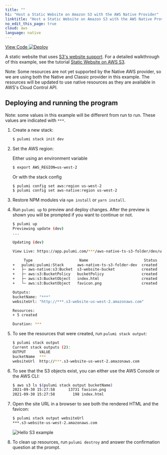 ```yaml
---
title: ""
h1: "Host a Static Website on Amazon S3 with the AWS Native Provider"
linktitle: "Host a Static Website on Amazon S3 with the AWS Native Provider"
no_edit_this_page: true
cloud: aws
language: native
---
```


<!-- WARNING: this page was generated by a tool. Do not edit it by hand. -->
<!-- To change it, please see https://github.com/pulumi/docs/tree/master/tools/mktutorial. -->

<p class="mb-4 flex">
    <a class="flex flex-wrap items-center rounded text-xs text-white bg-blue-600 border-2 border-blue-600 px-2 mr-2 whitespace-no-wrap hover:text-white" style="height: 32px" href="https://github.com/pulumi/examples/tree/master/aws-native-ts-s3-folder" target="_blank">
        <span><i class="fab fa-github pr-2"></i> View Code</span>
    </a>
    <a href="https://app.pulumi.com/new?template=https://github.com/pulumi/examples/tree/master/aws-native-ts-s3-folder" target="_blank">
        <img src="https://get.pulumi.com/new/button.svg" alt="Deploy">
    </a>
</p>


A static website that uses [S3's website support](https://docs.aws.amazon.com/AmazonS3/latest/dev/WebsiteHosting.html).
For a detailed walkthrough of this example, see the tutorial [Static Website on AWS S3](https://www.pulumi.com/docs/tutorials/aws/s3-website/).

Note: Some resources are not yet supported by the Native AWS provider, so we are using both the Native
and Classic provider in this example. The resources will be updated to use native resources as they are
available in AWS's Cloud Control API.

## Deploying and running the program

Note: some values in this example will be different from run to run.  These values are indicated
with `***`.

1.  Create a new stack:

    ```bash
    $ pulumi stack init dev
    ```

1.  Set the AWS region:

    Either using an environment variable
    ```bash
    $ export AWS_REGION=us-west-2
    ```
    
    Or with the stack config
    ```bash
    $ pulumi config set aws:region us-west-2
    $ pulumi config set aws-native:region us-west-2
    ```

1.  Restore NPM modules via `npm install` or `yarn install`.

1.  Run `pulumi up` to preview and deploy changes.  After the preview is shown you will be
    prompted if you want to continue or not.

    ```bash
    $ pulumi up
    Previewing update (dev)
    ...
    
    Updating (dev)

    View Live: https://app.pulumi.com/***/aws-native-ts-s3-folder/dev/updates/1

         Type                     Name                         Status
    +   pulumi:pulumi:Stack      aws-native-ts-s3-folder-dev  created
    +   ├─ aws-native:s3:Bucket  s3-website-bucket            created
    +   ├─ aws:s3:BucketPolicy   bucketPolicy                 created
    +   ├─ aws:s3:BucketObject   index.html                   created
    +   └─ aws:s3:BucketObject   favicon.png                  created

    Outputs:
    bucketName: "***"
    websiteUrl: "http://***.s3-website-us-west-2.amazonaws.com"

    Resources:
    + 5 created

    Duration: ***
    ```

1.  To see the resources that were created, run `pulumi stack output`:

    ```bash
    $ pulumi stack output
    Current stack outputs (2):
    OUTPUT      VALUE
    bucketName  ***
    websiteUrl  http://***.s3-website-us-west-2.amazonaws.com
    ```

1.  To see that the S3 objects exist, you can either use the AWS Console or the AWS CLI:

    ```bash
    $ aws s3 ls $(pulumi stack output bucketName)
    2021-09-30 15:27:58      13731 favicon.png
    2021-09-30 15:27:58        198 index.html    
    ```

1.  Open the site URL in a browser to see both the rendered HTML and the favicon:

    ```bash
    $ pulumi stack output websiteUrl
    ***.s3-website-us-west-2.amazonaws.com
    ```

    ![Hello S3 example](https://user-images.githubusercontent.com/274700/116912066-9384e300-abfc-11eb-8130-dbcff512a9de.png)

1.  To clean up resources, run `pulumi destroy` and answer the confirmation question at the prompt.


